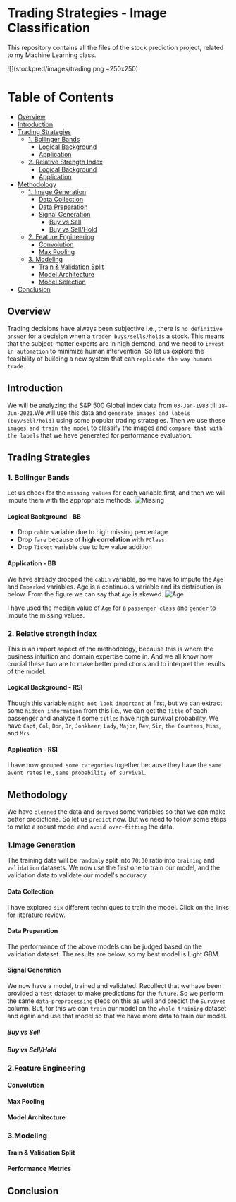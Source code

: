 # Trading Strategies - Image Classification

This repository contains all the files of the stock prediction project, related to my Machine Learning class.

![](stockpred/images/trading.png =250x250)
# Table of Contents
- [Overview](#overview)
- [Introduction](#introduction)
- [Trading Strategies](#trading-strategies)
  - [1. Bollinger Bands](#1-bollinger-bands)
    - [Logical Background](#logical-background---bb)
    - [Application](#application---bb)
  - [2. Relative Strength Index](#2-relative-strength-index)
    - [Logical Background](#logical-background---rsi)
    - [Application](#application---rsi)
- [Methodology](#methodology)
  - [1. Image Generation](#1image-generation)
    - [Data Collection](#data-collection)
    - [Data Preparation](#data-preparation)
    - [Signal Generation](#signal-generation)
      - [Buy vs Sell](#buy-vs-sell)
      - [Buy vs Sell/Hold](#buy-vs-sellhold)
  - [2. Feature Engineering](#2feature-engineering)
    - [Convolution](#convolution)
    - [Max Pooling](#max-pooling)
  - [3. Modeling](#3modeling)
    - [Train & Validation Split](#train--validation-split)
    - [Model Architecture](#model-architecture)    
    - [Model Selection](#performance-metrics)
- [Conclusion](#conclusion)
  
## Overview
Trading decisions have always been subjective i.e., there is `no definitive answer` for a decision when a `trader buys/sells/holds` a stock. This means that the subject-matter experts are in high demand, and we need to `invest in automation` to minimize human intervention. So let us explore the feasibility of building a new system that can `replicate the way humans trade`.

## Introduction
We will be analyzing the S&P 500 Global index data from `03-Jan-1983` till `18-Jun-2021`.We will use this data and `generate images and labels (buy/sell/hold)` using some popular trading strategies. Then we use these `images and train the model` to classify the images and `compare that with the labels` that we have generated for performance evaluation.

## Trading Strategies
### 1. Bollinger Bands
Let us check for the ```missing values``` for each variable first, and then we will impute them with the appropriate methods. 
![Missing](stockpred/images/Missing_Train.PNG)

#### Logical Background - BB
- Drop ```cabin``` variable due to high missing percentage
- Drop ```fare``` because of **high correlation** with ```PClass```
- Drop ```Ticket``` variable due to low value addition
#### Application - BB
We have already dropped the ```cabin``` variable, so we have to impute the ```Age``` and ```Embarked``` variables. Age is a continuous variable and its distribution is below. From the figure we can say that ```Age``` is skewed.
![Age](images/Age_Dist.PNG)

I have used the median value of ```Age``` for a `passenger class` and `gender` to impute the missing values.

### 2. Relative strength index
This is an import aspect of the methodology, because this is where the business intuition and domain expertise come in. And we all know how crucial these two are to make better predictions and to interpret the results of the model.  

#### Logical Background - RSI
Though this variable `might not look important` at first, but we can extract some `hidden information` from this i.e., we can get the `Title` of each passenger and analyze if some `titles` have high survival probability. We have `Capt`, `Col`, `Don`, `Dr`, `Jonkheer`, `Lady`, `Major`, `Rev`, `Sir`, `the Countess`, `Miss`, and `Mrs`
#### Application - RSI
I have now `grouped some categories` together because they have the `same event rates` i.e., `same probability of survival`.

## Methodology
We have `cleaned` the data and `derived` some variables so that we can make better predictions. So let us `predict` now. But we need to follow some steps to make a robust model and `avoid over-fitting` the data.

### 1.Image Generation
The training data will be `randomly` split into `70:30` ratio into `training` and `validation` datasets. We now use the first one to train our model, and the validation data to validate our model's accuracy.

#### Data Collection
I have explored `six` different techniques to train the model. Click on the links for literature review.

#### Data Preparation
The performance of the above models can be judged based on the validation dataset. The results are below, so my best model is Light GBM.

#### Signal Generation
We now have a model, trained and validated. Recollect that we have been provided a `test` dataset to make predictions for the `future`. So we perform the same `data-preprocessing` steps on this as well and predict the `Survived` column. But, for this we can `train` our model on the `whole training` dataset and again and use that model so that we have more data to train our model.

##### Buy vs Sell

##### Buy vs Sell/Hold

### 2.Feature Engineering

#### Convolution

#### Max Pooling

#### Model Architecture

### 3.Modeling

#### Train & Validation Split

#### Performance Metrics 

## Conclusion



